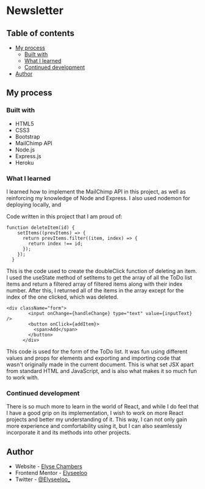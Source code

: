 # Newsletter

## Table of contents

- [My process](#my-process)
  - [Built with](#built-with)
  - [What I learned](#what-i-learned)
  - [Continued development](#continued-development)
- [Author](#author)

## My process

### Built with

- HTML5
- CSS3
- Bootstrap
- MailChimp API
- Node.js
- Express.js
- Heroku

### What I learned

I learned how to implement the MailChimp API in this project, as well as reinforcing my knowledge of Node and Express. I also used nodemon for deploying locally, and 

Code written in this project that I am proud of:

```JSX
function deleteItem(id) {
    setItems((prevItems) => {
      return prevItems.filter((item, index) => {
        return index !== id;
      });
    });
  }
```

This is the code used to create the doubleClick function of deleting an item. I used the useState method of setItems to get the array of all the ToDo list items and return a filtered array of filtered items along with their index number. After this, I returned all of the items in the array except for the index of the one clicked, which was deleted.

```JSX
<div className="form">
        <input onChange={handleChange} type="text" value={inputText} />
        <button onClick={addItem}>
          <span>Add</span>
        </button>
      </div>
```

This code is used for the form of the ToDo list. It was fun using different values and props for elements and exporting and importing code that wasn't originally made in the current document. This is what set JSX apart from standard HTML and JavaScript, and is also what makes it so much fun to work with.

### Continued development

There is so much more to learn in the world of React, and while I do feel that I have a good grip on its implementation, I wish to work on more React projects and better my understanding of it. This way, I can not only gain more experience and comfortability using it, but I can also seamlessly incorporate it and its methods into other projects.

## Author

- Website - [Elyse Chambers](https://www.diaryofelyse.com)
- Frontend Mentor - [Elyseeloo](https://www.frontendmentor.io/profile/Elyseeloo)
- Twitter - [@Elyseeloo\_](https://www.twitter.com/elyseeloo_)
